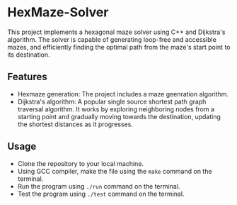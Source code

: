 # HexMaze-Solver

This project implements a hexagonal maze solver using C++ and Dijkstra's algorithm. The solver is capable of generating loop-free and accessible mazes, and efficiently finding the optimal path from the maze's start point to its destination.

## Features
- Hexmaze generation: The project includes a maze geenration algorithm.
- Dijkstra's algorithm: A popular single source shortest path graph traversal algorithm. It works by exploring neighboring nodes from a starting point and gradually moving towards the destination, updating the shortest distances as it progresses.

## Usage
- Clone the repository to your local machine.
- Using GCC compiler, make the file using the `make` command on the terminal.
- Run the program using `./run` command on the terminal. 
- Test the program using `./test` command on the terminal. 



